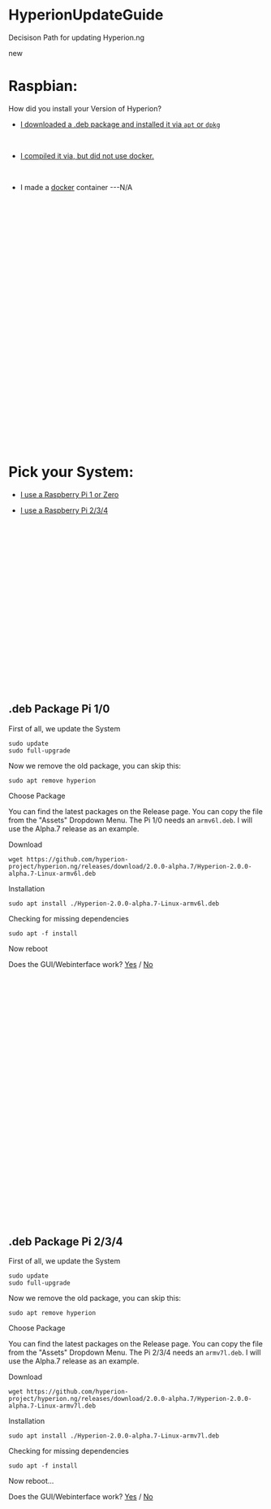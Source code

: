 
# HyperionUpdateGuide
 Decisison Path for updating Hyperion.ng


new
# Raspbian:

How did you install your Version of Hyperion?

* [I downloaded a .deb package and installed it via `apt` or `dpkg`](/txt/raspbian.md#pick-your-system)

&nbsp;

* [I compiled it via, but did not use docker.](/txt/compile.md#Updating-a-compiled-version-of-hyperion) 


&nbsp;

* I made a [docker](https://github.com/hyperion-project/hyperion.ng/blob/master/CompileHowto.md#with-docker) container ---N/A


&nbsp;


&nbsp;


&nbsp;


&nbsp;


&nbsp;


&nbsp;


&nbsp;


&nbsp;

&nbsp;


&nbsp;


&nbsp;


&nbsp;


&nbsp;


&nbsp;


&nbsp;


&nbsp;

# Pick your System:

* [I use a Raspberry Pi 1 or Zero](/txt/raspbian.md#deb-package-pi-10)

* [I use a Raspberry Pi 2/3/4](/txt/raspbian.md#deb-package-pi-234)


&nbsp;


&nbsp;


&nbsp;


&nbsp;


&nbsp;


&nbsp;


&nbsp;


&nbsp;
&nbsp;


&nbsp;


&nbsp;


&nbsp;


## .deb Package Pi 1/0

First of all, we update the System
<pre><code>sudo update
sudo full-upgrade</code></pre>

Now we remove the old package, you can skip this:
<pre><code>sudo apt remove hyperion</code></pre>

Choose Package

You can find the latest packages on the Release page. You can copy the file from the "Assets" Dropdown Menu. The Pi 1/0 needs an `armv6l.deb`. I will use the Alpha.7 release as an example.

Download
<pre><code>wget https://github.com/hyperion-project/hyperion.ng/releases/download/2.0.0-alpha.7/Hyperion-2.0.0-alpha.7-Linux-armv6l.deb</code></pre>

Installation
<pre><code>sudo apt install ./Hyperion-2.0.0-alpha.7-Linux-armv6l.deb</code></pre>

Checking for missing dependencies
<pre><code>sudo apt -f install</code></pre>

Now reboot

Does the GUI/Webinterface work?  [Yes](/txt/congratulation.md#Congratulations) / [No](/txt/service.md#checking-for-a-working-installation) 



&nbsp;


&nbsp;


&nbsp;


&nbsp;


&nbsp;


&nbsp;


&nbsp;


&nbsp;


&nbsp;


&nbsp;


&nbsp;


&nbsp;


&nbsp;


&nbsp;


&nbsp;


&nbsp;


## .deb Package Pi 2/3/4

First of all, we update the System
<pre><code>sudo update
sudo full-upgrade</code></pre>

Now we remove the old package, you can skip this:
<pre><code>sudo apt remove hyperion</code></pre>

Choose Package

You can find the latest packages on the Release page. You can copy the file from the "Assets" Dropdown Menu. The Pi 2/3/4 needs an `armv7l.deb`. I will use the Alpha.7 release as an example.

Download
<pre><code>wget https://github.com/hyperion-project/hyperion.ng/releases/download/2.0.0-alpha.7/Hyperion-2.0.0-alpha.7-Linux-armv7l.deb</code></pre>

Installation
<pre><code>sudo apt install ./Hyperion-2.0.0-alpha.7-Linux-armv7l.deb</code></pre>

Checking for missing dependencies
<pre><code>sudo apt -f install</code></pre>

Now reboot... 

Does the GUI/Webinterface work?  [Yes](/txt/congratulation.md#Congratulations) / [No](/txt/service.md#checking-for-a-working-installation) 


&nbsp;


&nbsp;


&nbsp;


&nbsp;
